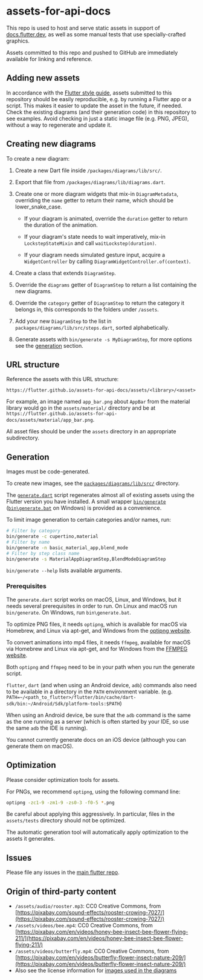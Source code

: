 # assets-for-api-docs

This repo is used to host and serve static assets in support of
[docs.flutter.dev](https://docs.flutter.dev), as well as some manual tests that use
specially-crafted graphics.

Assets committed to this repo and pushed to GitHub are immediately
available for linking and reference.

## Adding new assets

In accordance with the [Flutter style guide](https://github.com/flutter/flutter/wiki/Style-guide-for-Flutter-repo#provide-illustrations-diagrams-or-screenshots),
assets submitted to this repository should be easily reproducible, e.g. by
running a Flutter app or a script. This makes it easier to update the asset in
the future, if needed. Check the existing diagrams (and their generation code)
in this repository to see examples. Avoid checking in just a static image file
(e.g. PNG, JPEG), without a way to regenerate and update it.

## Creating new diagrams

To create a new diagram:

1. Create a new Dart file inside `/packages/diagrams/lib/src/`.

2. Export that file from `/packages/diagrams/lib/diagrams.dart`.

3. Create one or more diagram widgets that mix-in `DiagramMetadata`, overriding the `name` getter to return their name,
   which should be lower_snake_case.

    * If your diagram is animated, override the `duration` getter to return the duration of the animation.

    * If your diagram's state needs to wait imperatively, mix-in `LockstepStateMixin` and call `waitLockstep(duration)`.

    * If your diagram needs simulated gesture input, acquire a `WidgetController` by calling
      `DiagramWidgetController.of(context)`.

4. Create a class that extends `DiagramStep`.

5. Override the `diagrams` getter of `DiagramStep` to return a list containing the new diagrams.

6. Override the `category` getter of `DiagramStep` to return the category it belongs in, this corresponds to the folders
   under `/assets`.

7. Add your new `DiagramStep` to the list in `packages/diagrams/lib/src/steps.dart`, sorted alphabetically.

8. Generate assets with `bin/generate -s MyDiagramStep`, for more options see the [generation](#Generation) section.

## URL structure

Reference the assets with this URL structure:

`https://flutter.github.io/assets-for-api-docs/assets/<library>/<asset>`

For example, an image named `app_bar.png` about `AppBar` from the
material library would go in the `assets/material/` directory and be at
`https://flutter.github.io/assets-for-api-docs/assets/material/app_bar.png`.

All asset files should be under the `assets` directory in an appropriate
subdirectory.

## Generation

Images must be code-generated.

To create new images, see the [`packages/diagrams/lib/src/`](./packages/diagrams/lib/src/) directory.

The [`generate.dart`](./bin/generate.dart) script regenerates almost all of existing assets
using the Flutter version you have installed. A small wrapper [`bin/generate`](./bin/generate)
([`bin\generate.bat`](./bin/generate.bat) on Windows)
is provided as a convenience.

To limit image generation to certain categories and/or names, run:
```sh
# Filter by category
bin/generate -c cupertino,material
# Filter by name
bin/generate -n basic_material_app,blend_mode
# Filter by step class name
bin/generate -s MaterialAppDiagramStep,BlendModeDiagramStep
```

`bin/generate --help` lists available arguments.

### Prerequisites

The `generate.dart` script works on macOS, Linux, and Windows, but it needs several prerequisites in order to run. On
Linux and macOS run `bin/generate`. On Windows, run `bin\generate.bat`.

To optimize PNG files, it needs `optipng`, which is available for macOS via Homebrew, and Linux via
apt-get, and Windows from the [optipng website](http://optipng.sourceforge.net/).

To convert animations into mp4 files, it needs `ffmpeg`, available for macOS via Homebrew and Linux
via apt-get, and for Windows from the [FFMPEG website](https://ffmpeg.org/download.html).

Both `optipng` and `ffmpeg` need to be in your path when you run the generate script.

`flutter`, `dart` (and when using an Android device, `adb`) commands also need to be available
in a directory in the `PATH` environment variable. (e.g. `PATH=~/<path_to_flutter>/flutter/bin/cache/dart-sdk/bin:~/Android/Sdk/platform-tools:$PATH`)

When using an Android device, be sure that the  `adb` command is the same as the one running
as a server (which is often started by your IDE, so use the same `adb` the IDE is running).

You cannot currently generate docs on an iOS device (although you can generate them on macOS).

## Optimization

Please consider optimization tools for assets.

For PNGs, we recommend `optipng`, using the following command line:

```bash
optipng -zc1-9 -zm1-9 -zs0-3 -f0-5 *.png
```

Be careful about applying this aggressively. In particular, files in
the `assets/tests` directory should not be optimized.

The automatic generation tool will automatically apply optimization to
the assets it generates.

## Issues

Please file any issues in the [main flutter repo](https://github.com/flutter/flutter/issues/new).

## Origin of third-party content

* `/assets/audio/rooster.mp3`: CC0 Creative Commons, from [https://pixabay.com/sound-effects/rooster-crowing-7027/](https://pixabay.com/sound-effects/rooster-crowing-7027/)
* `/assets/videos/bee.mp4`: CC0 Creative Commons, from [https://pixabay.com/en/videos/honey-bee-insect-bee-flower-flying-211/](https://pixabay.com/en/videos/honey-bee-insect-bee-flower-flying-211/)
* `/assets/videos/butterfly.mp4`: CC0 Creative Commons, from [https://pixabay.com/en/videos/butterfly-flower-insect-nature-209/](https://pixabay.com/en/videos/butterfly-flower-insect-nature-209/)
* Also see the license information for [images used in the diagrams](packages/diagrams/assets/README.md)
